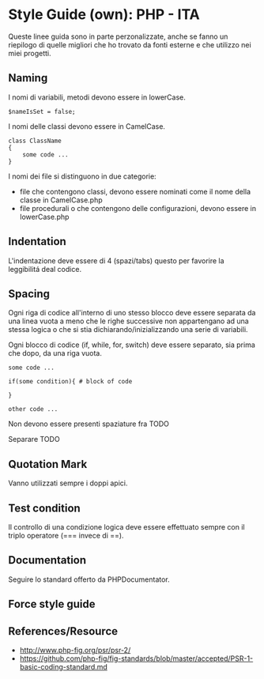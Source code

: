 # Style Guide (own): PHP - ITA

Queste linee guida sono in parte perzonalizzate, anche se fanno un riepilogo di quelle migliori che ho trovato da fonti esterne e che utilizzo nei miei progetti.


## Naming

I nomi di variabili, metodi devono essere in lowerCase.

    $nameIsSet = false;


I nomi delle classi devono essere in CamelCase.

    class ClassName
    {
        some code ...
    }


I nomi dei file si distinguono in due categorie:

- file che contengono classi, devono essere nominati come il nome della classe in CamelCase.php
- file procedurali o che contengono delle configurazioni, devono essere in lowerCase.php

## Indentation

L'indentazione deve essere di 4 (spazi/tabs) questo per favorire la leggibilitá deal codice.

## Spacing

Ogni riga di codice all'interno di uno stesso blocco deve essere separata da una linea vuota a meno che le righe successive non appartengano ad una stessa logica o che si stia dichiarando/inizializzando una serie di variabili.

Ogni blocco di codice (if, while, for, switch) deve essere separato, sia prima che dopo, da una riga vuota.

    some code ...

    if(some condition){ # block of code

    }

    other code ...

Non devono essere presenti spaziature fra TODO

Separare TODO

## Quotation Mark

Vanno utilizzati sempre i doppi apici.

## Test condition

Il controllo di una condizione logica deve essere effettuato sempre con il triplo operatore (=== invece di ==).

## Documentation

Seguire lo standard offerto da PHPDocumentator.

## Force style guide





## References/Resource

- http://www.php-fig.org/psr/psr-2/
- https://github.com/php-fig/fig-standards/blob/master/accepted/PSR-1-basic-coding-standard.md
